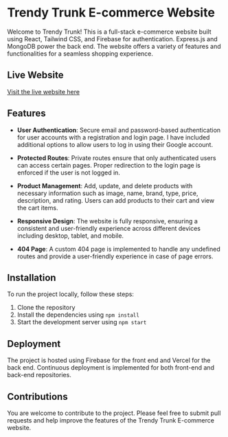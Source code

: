 # Trendy Trunk E-commerce Website

Welcome to Trendy Trunk! This is a full-stack e-commerce website built using React, Tailwind CSS, and Firebase for authentication. Express.js and MongoDB power the back end. The website offers a variety of features and functionalities for a seamless shopping experience.

## Live Website
[Visit the live website here](https://trendy-trunk.web.app/)

## Features

- **User Authentication**: Secure email and password-based authentication for user accounts with a registration and login page. I have included additional options to allow users to log in using their Google account.

- **Protected Routes**: Private routes ensure that only authenticated users can access certain pages. Proper redirection to the login page is enforced if the user is not logged in.

- **Product Management**: Add, update, and delete products with necessary information such as image, name, brand, type, price, description, and rating. Users can add products to their cart and view the cart items.

- **Responsive Design**: The website is fully responsive, ensuring a consistent and user-friendly experience across different devices including desktop, tablet, and mobile.

- **404 Page**: A custom 404 page is implemented to handle any undefined routes and provide a user-friendly experience in case of page errors.

## Installation

To run the project locally, follow these steps:

1. Clone the repository
2. Install the dependencies using `npm install`
3. Start the development server using `npm start`

## Deployment

The project is hosted using Firebase for the front end and Vercel for the back end. Continuous deployment is implemented for both front-end and back-end repositories.

## Contributions

You are welcome to contribute to the project. Please feel free to submit pull requests and help improve the features of the Trendy Trunk E-commerce website.

